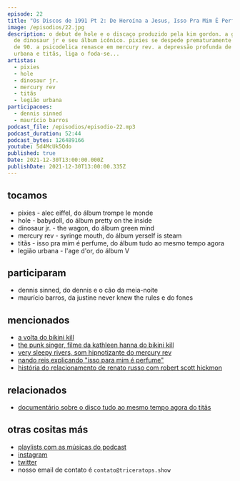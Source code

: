 ```yaml
---
episode: 22
title: "Os Discos de 1991 Pt 2: De Heroína a Jesus, Isso Pra Mim É Perfume"
image: /episodios/22.jpg
description: o debut de hole e o discaço produzido pela kim gordon. a gradução
  de dinosaur jr e seu álbum icônico. pixies se despede prematuramente da década
  de 90. a psicodelica renasce em mercury rev. a depressão profunda de legião
  urbana e titãs, liga o foda-se...
artistas:
  - pixies
  - hole
  - dinosaur jr.
  - mercury rev
  - titãs
  - legião urbana
participacoes:
  - dennis sinned
  - maurício barros
podcast_file: /episodios/episodio-22.mp3
podcast_duration: 52:44
podcast_bytes: 126489166
youtube: 5d4McUk5Qdo
published: true
Date: 2021-12-30T13:00:00.000Z
publishDate: 2021-12-30T13:00:00.335Z
---
```

## tocamos

* pixies - alec eiffel, do álbum trompe le monde
* hole - babydoll, do álbum pretty on the inside
* dinosaur jr. - the wagon, do álbum green mind
* mercury rev - syringe mouth, do álbum yerself is steam
* titãs - isso pra mim é perfume, do álbum tudo ao mesmo tempo agora
* legião urbana - l'age d'or, do álbum V

## participaram

* dennis sinned, do dennis e o cão da meia-noite
* maurício barros, da justine never knew the rules e do fones

## mencionados

* [a volta do bikini kill](https://pitchfork.com/news/bikini-kill-reschedule-tour-for-2022/)
* [the punk singer, filme da kathleen hanna do bikini kill](https://www.imdb.com/title/tt1785612/)
* [very sleepy rivers, som hipnotizante do mercury rev](https://www.youtube.com/watch?v=cK2QWkpQgr0)
* [nando reis explicando "isso para mim é perfume"](https://www.youtube.com/watch?v=_HP-Rqd2Q3U)
* [história do relacionamento de renato russo com robert scott hickmon](https://extra.globo.com/tv-e-lazer/renato-russo-desnudado-em-livro-16705655.html)

## relacionados

* [documentário sobre o disco tudo ao mesmo tempo agora do titãs](https://www.youtube.com/watch?v=ko6lYptMj6M)

## otras cositas más

* [playlists com as músicas do podcast](https://www.triceratops.show/playlists/)
* [instagram](https://www.instagram.com/triceratops.show/)
* [twitter](https://twitter.com/TriceratopsShow/)
* nosso email de contato é `contato@triceratops.show`